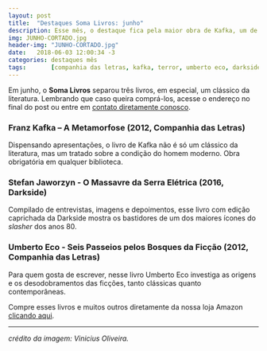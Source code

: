 ```yaml
---
layout: post
title:  "Destaques Soma Livros: junho"
description: Esse mês, o destaque fica pela maior obra de Kafka, um de terror e uma coletânea de palestras de Umberto Eco.
img: JUNHO-CORTADO.jpg
header-img: "JUNHO-CORTADO.jpg"
date:   2018-06-03 12:00:34 -3
categories: destaques mês
tags:       [companhia das letras, kafka, terror, umberto eco, darkside]
---
```





Em junho, o **Soma Livros** separou três livros, em especial, um clássico da literatura.
Lembrando que caso queira comprá-los, acesse o endereço no final do post ou entre em [contato diretamente conosco](mailto:somalivros@gmail.com).


### Franz Kafka – A Metamorfose (2012, Companhia das Letras)

Dispensando apresentações, o livro de Kafka não é só um clássico da literatura, mas um tratado sobre a condição do homem moderno. Obra obrigatória em qualquer biblioteca.

###  Stefan Jaworzyn - O Massavre da Serra Elétrica (2016, Darkside)

Compilado de entrevistas, imagens e depoimentos, esse livro com edição caprichada da Darkside mostra os bastidores de um dos maiores ícones do *slasher* dos anos 80.

### Umberto Eco - Seis Passeios pelos Bosques da Ficção (2012, Companhia das Letras)

Para quem gosta de escrever, nesse livro Umberto Eco investiga as origens e os desodobramentos das ficções, tanto clássicas quanto contemporâneas.  


Compre esses livros e muitos outros diretamente da nossa loja Amazon [clicando aqui](http://www.amazon.com.br/shops/somalivros).


---
*crédito da imagem: Vinicius Oliveira.*

